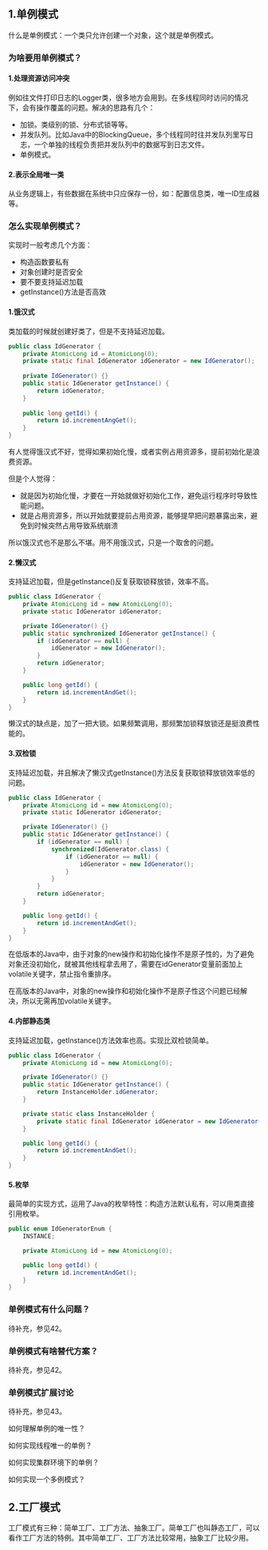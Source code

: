 ## 1.单例模式

什么是单例模式：一个类只允许创建一个对象，这个就是单例模式。

### 为啥要用单例模式？

#### 1.处理资源访问冲突

例如往文件打印日志的Logger类，很多地方会用到。在多线程同时访问的情况下，会有操作覆盖的问题。解决的思路有几个：

- 加锁。类级别的锁、分布式锁等等。
- 并发队列。比如Java中的BlockingQueue，多个线程同时往并发队列里写日志，一个单独的线程负责把并发队列中的数据写到日志文件。
- 单例模式。

#### 2.表示全局唯一类

从业务逻辑上，有些数据在系统中只应保存一份，如：配置信息类，唯一ID生成器等。

### 怎么实现单例模式？

实现时一般考虑几个方面：

- 构造函数要私有
- 对象创建时是否安全
- 要不要支持延迟加载
- getInstance()方法是否高效

#### 1.饿汉式

类加载的时候就创建好类了，但是不支持延迟加载。

```java
public class IdGenerator {
    private AtomicLong id = AtomicLong(0);
	private static final IdGenerator idGenerator = new IdGenerator();  
    
    private IdGenerator() {}
    public static IdGenerator getInstance() {
        return idGenerator;
    }
    
    public long getId() {
        return id.incrementAngGet();
    }
}
```

有人觉得饿汉式不好，觉得如果初始化慢，或者实例占用资源多，提前初始化是浪费资源。

但是个人觉得：

- 就是因为初始化慢，才要在一开始就做好初始化工作，避免运行程序时导致性能问题。
- 就是占用资源多，所以开始就要提前占用资源，能够提早把问题暴露出来，避免到时候突然占用导致系统崩溃

所以饿汉式也不是那么不堪。用不用饿汉式，只是一个取舍的问题。

#### 2.懒汉式

支持延迟加载，但是getInstance()反复获取锁释放锁，效率不高。

```java
public class IdGenerator {
    private AtomicLong id = new AtomicLong(0);
    private static IdGenerator idGenerator;

    private IdGenerator() {}
    public static synchronized IdGenerator getInstance() {
        if (idGenerator == null) {
            idGenerator = new IdGenerator();
        }
        return idGenerator;
    }

    public long getId() {
        return id.incrementAndGet();
    }
}
```

懒汉式的缺点是，加了一把大锁。如果频繁调用，那频繁加锁释放锁还是挺浪费性能的。

#### 3.双检锁

支持延迟加载，并且解决了懒汉式getInstance()方法反复获取锁释放锁效率低的问题。

```java
public class IdGenerator {
    private AtomicLong id = new AtomicLong(0);
    private static IdGenerator idGenerator;

    private IdGenerator() {}
    public static IdGenerator getInstance() {
        if (idGenerator == null) {
            synchronized(IdGenerator.class) {
                if (idGenerator == null) {
                    idGenerator = new IdGenerator();
                }
            }
        }
        return idGenerator;
    }

    public long getId() {
        return id.incrementAndGet();
    }
}
```

在低版本的Java中，由于对象的new操作和初始化操作不是原子性的，为了避免对象还没初始化，就被其他线程拿去用了，需要在idGenerator变量前面加上volatile关键字，禁止指令重排序。

在高版本的Java中，对象的new操作和初始化操作不是原子性这个问题已经解决，所以无需再加volatile关键字。

#### 4.内部静态类

支持延迟加载，getInstance()方法效率也高。实现比双检锁简单。

```java
public class IdGenerator {
    private AtomicLong id = new AtomicLong(0);

    private IdGenerator() {}
    public static IdGenerator getInstance() {
        return InstanceHolder.idGenerator;
    }

    private static class InstanceHolder {
        private static final IdGenerator idGenerator = new IdGenerator();
    }

    public long getId() {
        return id.incrementAndGet();
    }
}
```

#### 5.枚举

最简单的实现方式，运用了Java的枚举特性：构造方法默认私有，可以用类直接引用枚举。

```java
public enum IdGeneratorEnum {
    INSTANCE;

    private AtomicLong id = new AtomicLong(0);

    public long getId() {
        return id.incrementAndGet();
    }
}
```

### 单例模式有什么问题？

待补充，参见42。

### 单例模式有啥替代方案？

待补充，参见42。

### 单例模式扩展讨论

待补充，参见43。

如何理解单例的唯一性？

如何实现线程唯一的单例？

如何实现集群环境下的单例？

如何实现一个多例模式？

## 2.工厂模式

工厂模式有三种：简单工厂、工厂方法、抽象工厂。简单工厂也叫静态工厂，可以看作工厂方法的特例。其中简单工厂、工厂方法比较常用，抽象工厂比较少用。

















